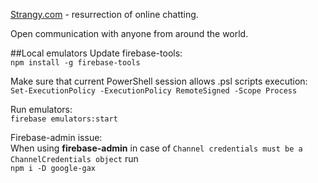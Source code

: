 [Strangy.com] - resurrection of online chatting. 

Open communication with anyone from around the world.

[Strangy.com]: https://strangy.com

##Local emulators
Update firebase-tools: \
```npm install -g firebase-tools```

Make sure that current PowerShell session allows .psl scripts execution: \
```Set-ExecutionPolicy -ExecutionPolicy RemoteSigned -Scope Process```

Run emulators: \
```firebase emulators:start```

Firebase-admin issue: \
When using **firebase-admin** in case of `Channel credentials must be a ChannelCredentials object` run    
```npm i -D google-gax```